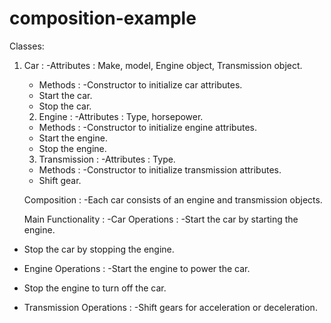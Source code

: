 # composition-example
Classes:
1. Car :
    -Attributes : Make, model, Engine object, Transmission object.
    - Methods :
    -Constructor to initialize car attributes.
    - Start the car.
    - Stop the car.

    2. Engine :
    -Attributes : Type, horsepower.
    - Methods :
    -Constructor to initialize engine attributes.
    - Start the engine.
    - Stop the engine.

    3. Transmission :
    -Attributes : Type.
    - Methods :
    -Constructor to initialize transmission attributes.
    - Shift gear.

    Composition :
    -Each car consists of an engine and transmission objects.

    Main Functionality :
-Car Operations :
-Start the car by starting the engine.
- Stop the car by stopping the engine.

- Engine Operations :
-Start the engine to power the car.
- Stop the engine to turn off the car.

- Transmission Operations :
-Shift gears for acceleration or deceleration.
